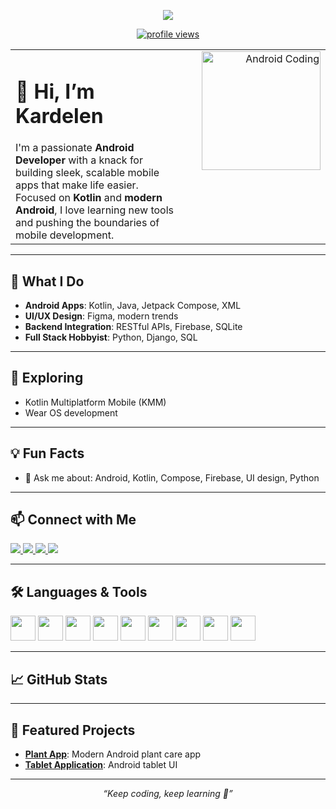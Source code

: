 <p align="center">
  <img src="https://readme-typing-svg.herokuapp.com?font=Fira+Code&size=28&pause=1000&center=true&width=600&lines=Hi+%F0%9F%91%8B%2C+I'm+Kardelen+Cetin;Android+Developer;Always+learning+and+building!" />
</p>

<p align="center">
  <a href="https://github.com/kardelencetin">
    <img src="https://komarev.com/ghpvc/?username=kardelencetin&style=for-the-badge&color=0A0A0A" alt="profile views" />
  </a>
</p>

<table>
<tr>
<td width="80%" style="border:none">

<h1>👋 Hi, I’m Kardelen</h1>
I'm a passionate <b>Android Developer</b> with a knack for building sleek, scalable mobile apps that make life easier.<br>
Focused on <b>Kotlin</b> and <b>modern Android</b>, I love learning new tools and pushing the boundaries of mobile development.

</td>
<td align="right" valign="top" style="border:none">
  <img src="https://media1.giphy.com/media/v1.Y2lkPTc5MGI3NjExNTlhN2F5MDJpaDk0Z2N6ZGljd2w0Y3k0dGdxMWFzZXJ5N2QxNGloayZlcD12MV9pbnRlcm5hbF9naWZfYnlfaWQmY3Q9Zw/3oKIPnAiaMCws8nOsE/giphy.gif" width="190" alt="Android Coding" style="margin-left:24px"/>
</td>
</tr>
</table>

---

## 🚀 What I Do

- **Android Apps**: Kotlin, Java, Jetpack Compose, XML  
- **UI/UX Design**: Figma, modern trends  
- **Backend Integration**: RESTful APIs, Firebase, SQLite  
- **Full Stack Hobbyist**: Python, Django, SQL

---

## 🌱 Exploring

- Kotlin Multiplatform Mobile (KMM)
- Wear OS development

---

## 💡 Fun Facts

- 💬 Ask me about: Android, Kotlin, Compose, Firebase, UI design, Python  

---

## 📫 Connect with Me

<p align="left">
  <a href="https://linkedin.com/in/kardelen-cetin" target="_blank">
    <img src="https://img.shields.io/badge/LinkedIn-0A66C2?style=for-the-badge&logo=linkedin&logoColor=white"/>
  </a>
  <a href="https://stackoverflow.com/users/17966350" target="_blank">
    <img src="https://img.shields.io/badge/Stackoverflow-FE7A16?style=for-the-badge&logo=stackoverflow&logoColor=white"/>
  </a>
  <a href="https://medium.com/@krdlnctn1981" target="_blank">
    <img src="https://img.shields.io/badge/Medium-12100E?style=for-the-badge&logo=medium&logoColor=white"/>
  </a>
  <a href="https://www.hackerrank.com/krdlnctn98" target="_blank">
    <img src="https://img.shields.io/badge/HackerRank-2EC866?style=for-the-badge&logo=hackerrank&logoColor=white"/>
  </a>
</p>

---

## 🛠️ Languages & Tools

<p align="left">
  <img src="https://cdn.jsdelivr.net/gh/devicons/devicon/icons/android/android-original.svg" width="40" height="40"/>
  <img src="https://cdn.jsdelivr.net/gh/devicons/devicon/icons/kotlin/kotlin-original.svg" width="40" height="40"/>
  <img src="https://cdn.jsdelivr.net/gh/devicons/devicon/icons/java/java-original.svg" width="40" height="40"/>
  <img src="https://cdn.jsdelivr.net/gh/devicons/devicon/icons/python/python-original.svg" width="40" height="40"/>
  <img src="https://cdn.jsdelivr.net/gh/devicons/devicon/icons/firebase/firebase-plain.svg" width="40" height="40"/>
  <img src="https://cdn.jsdelivr.net/gh/devicons/devicon/icons/django/django-plain.svg" width="40" height="40"/>
  <img src="https://cdn.jsdelivr.net/gh/devicons/devicon/icons/figma/figma-original.svg" width="40" height="40"/>
  <img src="https://cdn.jsdelivr.net/gh/devicons/devicon/icons/git/git-original.svg" width="40" height="40"/>
  <img src="https://cdn.jsdelivr.net/gh/devicons/devicon/icons/sqlite/sqlite-original.svg" width="40" height="40"/>
</p>

---

## 📈 GitHub Stats



---

## 🌟 Featured Projects

- [**Plant App**](https://github.com/kardelencetin/PlantApp): Modern Android plant care app
- [**Tablet Application**](https://github.com/kardelencetin/TabletApplication): Android tablet UI 

---

<p align="center"><i>“Keep coding, keep learning 🚀”</i></p>
